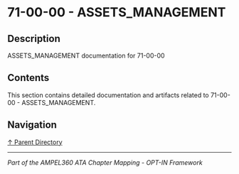 # 71-00-00 - ASSETS_MANAGEMENT

## Description

ASSETS_MANAGEMENT documentation for 71-00-00

## Contents

This section contains detailed documentation and artifacts related to 71-00-00 - ASSETS_MANAGEMENT.

## Navigation

[↑ Parent Directory](../README.md)

---

*Part of the AMPEL360 ATA Chapter Mapping - OPT-IN Framework*
